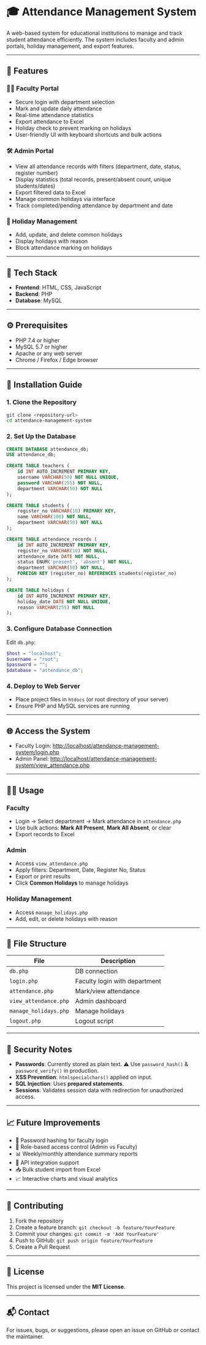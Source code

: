 # 🎓 Attendance Management System

A web-based system for educational institutions to manage and track student attendance efficiently. The system includes faculty and admin portals, holiday management, and export features.

---

## 📌 Features

### 👨‍🏫 Faculty Portal
- Secure login with department selection
- Mark and update daily attendance
- Real-time attendance statistics
- Export attendance to Excel
- Holiday check to prevent marking on holidays
- User-friendly UI with keyboard shortcuts and bulk actions

### 🛠️ Admin Portal
- View all attendance records with filters (department, date, status, register number)
- Display statistics (total records, present/absent count, unique students/dates)
- Export filtered data to Excel
- Manage common holidays via interface
- Track completed/pending attendance by department and date

### 📅 Holiday Management
- Add, update, and delete common holidays
- Display holidays with reason
- Block attendance marking on holidays

---

## 🧰 Tech Stack

- **Frontend**: HTML, CSS, JavaScript
- **Backend**: PHP
- **Database**: MySQL

---

## ⚙️ Prerequisites

- PHP 7.4 or higher
- MySQL 5.7 or higher
- Apache or any web server
- Chrome / Firefox / Edge browser

---

## 🚀 Installation Guide

### 1. Clone the Repository

```bash
git clone <repository-url>
cd attendance-management-system
```

### 2. Set Up the Database

```sql
CREATE DATABASE attendance_db;
USE attendance_db;

CREATE TABLE teachers (
    id INT AUTO_INCREMENT PRIMARY KEY,
    username VARCHAR(50) NOT NULL UNIQUE,
    password VARCHAR(255) NOT NULL,
    department VARCHAR(50) NOT NULL
);

CREATE TABLE students (
    register_no VARCHAR(10) PRIMARY KEY,
    name VARCHAR(100) NOT NULL,
    department VARCHAR(50) NOT NULL
);

CREATE TABLE attendance_records (
    id INT AUTO_INCREMENT PRIMARY KEY,
    register_no VARCHAR(10) NOT NULL,
    attendance_date DATE NOT NULL,
    status ENUM('present', 'absent') NOT NULL,
    department VARCHAR(50) NOT NULL,
    FOREIGN KEY (register_no) REFERENCES students(register_no)
);

CREATE TABLE holidays (
    id INT AUTO_INCREMENT PRIMARY KEY,
    holiday_date DATE NOT NULL UNIQUE,
    reason VARCHAR(255) NOT NULL
);
```

### 3. Configure Database Connection

Edit `db.php`:

```php
$host = "localhost";
$username = "root";
$password = "";
$database = "attendance_db";
```

### 4. Deploy to Web Server

- Place project files in `htdocs` (or root directory of your server)
- Ensure PHP and MySQL services are running

---

## 🌐 Access the System

- Faculty Login: [http://localhost/attendance-management-system/login.php](http://localhost/attendance-management-system/login.php)  
- Admin Panel: [http://localhost/attendance-management-system/view_attendance.php](http://localhost/attendance-management-system/view_attendance.php)

---

## 🧑‍💻 Usage

### Faculty
- Login → Select department → Mark attendance in `attendance.php`
- Use bulk actions: **Mark All Present**, **Mark All Absent**, or clear
- Export records to Excel

### Admin
- Access `view_attendance.php`
- Apply filters: Department, Date, Register No, Status
- Export or print results
- Click **Common Holidays** to manage holidays

### Holiday Management
- Access `manage_holidays.php`
- Add, edit, or delete holidays with reason

---

## 📁 File Structure

| File | Description |
|------|-------------|
| `db.php` | DB connection |
| `login.php` | Faculty login with department |
| `attendance.php` | Mark/view attendance |
| `view_attendance.php` | Admin dashboard |
| `manage_holidays.php` | Manage holidays |
| `logout.php` | Logout script |

---

## 🔐 Security Notes

- **Passwords**: Currently stored as plain text. ⚠️ Use `password_hash()` & `password_verify()` in production.
- **XSS Prevention**: `htmlspecialchars()` applied on input.
- **SQL Injection**: Uses **prepared statements**.
- **Sessions**: Validates session data with redirection for unauthorized access.

---

## 📈 Future Improvements

- 🔐 Password hashing for faculty login
- 🔐 Role-based access control (Admin vs Faculty)
- 📊 Weekly/monthly attendance summary reports
- 🔗 API integration support
- 📥 Bulk student import from Excel
- 📈 Interactive charts and visual analytics

---

## 🤝 Contributing

1. Fork the repository  
2. Create a feature branch: `git checkout -b feature/YourFeature`  
3. Commit your changes: `git commit -m 'Add YourFeature'`  
4. Push to GitHub: `git push origin feature/YourFeature`  
5. Create a Pull Request  

---

## 📄 License

This project is licensed under the **MIT License**.

---

## 📬 Contact

For issues, bugs, or suggestions, please open an issue on GitHub or contact the maintainer.
